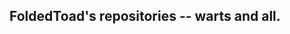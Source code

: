 ## FoldedToad's repositories -- warts and all.

[youtube]: https://youtube.com/foldedtoad
[blogspot]: https://foldedtoadfroth/blogspot.com
